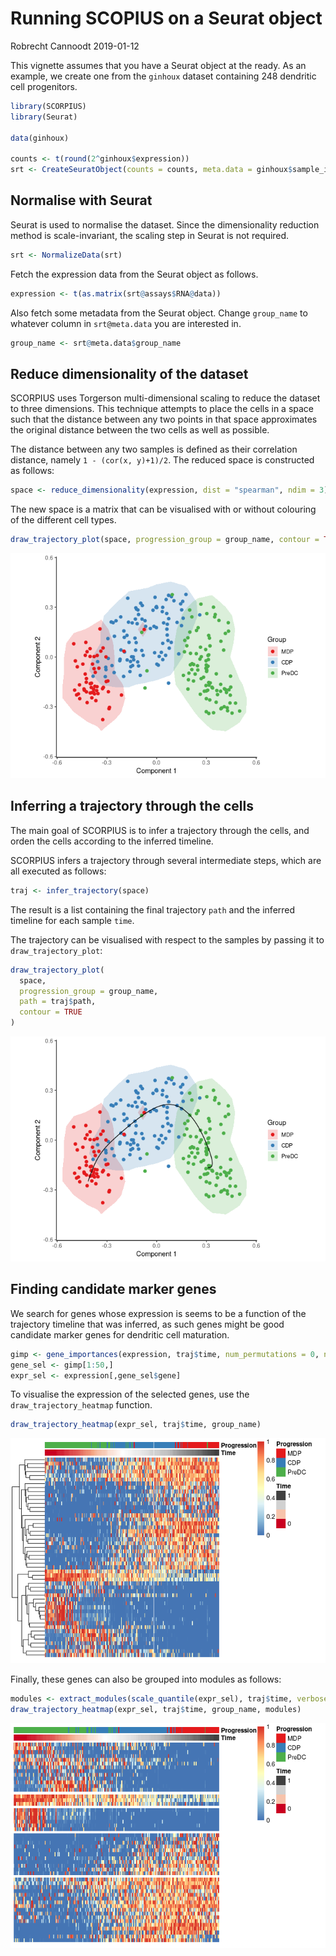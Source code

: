 Running SCOPIUS on a Seurat object
================
Robrecht Cannoodt
2019-01-12

<!-- github markdown built using 
rmarkdown::render("vignettes/seurat.Rmd")
rmarkdown::render("vignettes/seurat.Rmd", output_format = "github_document")
-->

This vignette assumes that you have a Seurat object at the ready. As an
example, we create one from the `ginhoux` dataset containing 248
dendritic cell progenitors.

``` r
library(SCORPIUS)
library(Seurat)

data(ginhoux)

counts <- t(round(2^ginhoux$expression))
srt <- CreateSeuratObject(counts = counts, meta.data = ginhoux$sample_info)
```

## Normalise with Seurat

Seurat is used to normalise the dataset. Since the dimensionality
reduction method is scale-invariant, the scaling step in Seurat is not
required.

``` r
srt <- NormalizeData(srt)
```

Fetch the expression data from the Seurat object as follows.

``` r
expression <- t(as.matrix(srt@assays$RNA@data))
```

Also fetch some metadata from the Seurat object. Change `group_name` to
whatever column in `srt@meta.data` you are interested in.

``` r
group_name <- srt@meta.data$group_name 
```

## Reduce dimensionality of the dataset

SCORPIUS uses Torgerson multi-dimensional scaling to reduce the dataset
to three dimensions. This technique attempts to place the cells in a
space such that the distance between any two points in that space
approximates the original distance between the two cells as well as
possible.

The distance between any two samples is defined as their correlation
distance, namely `1 - (cor(x, y)+1)/2`. The reduced space is constructed
as follows:

``` r
space <- reduce_dimensionality(expression, dist = "spearman", ndim = 3)
```

The new space is a matrix that can be visualised with or without
colouring of the different cell types.

``` r
draw_trajectory_plot(space, progression_group = group_name, contour = TRUE)
```

![](seurat_files/figure-gfm/show_dimred-1.png)<!-- -->

## Inferring a trajectory through the cells

The main goal of SCORPIUS is to infer a trajectory through the cells,
and orden the cells according to the inferred timeline.

SCORPIUS infers a trajectory through several intermediate steps, which
are all executed as follows:

``` r
traj <- infer_trajectory(space)
```

The result is a list containing the final trajectory `path` and the
inferred timeline for each sample `time`.

The trajectory can be visualised with respect to the samples by passing
it to `draw_trajectory_plot`:

``` r
draw_trajectory_plot(
  space, 
  progression_group = group_name,
  path = traj$path,
  contour = TRUE
)
```

![](seurat_files/figure-gfm/plot_trajectory-1.png)<!-- -->

## Finding candidate marker genes

We search for genes whose expression is seems to be a function of the
trajectory timeline that was inferred, as such genes might be good
candidate marker genes for dendritic cell maturation.

``` r
gimp <- gene_importances(expression, traj$time, num_permutations = 0, num_threads = 8)
gene_sel <- gimp[1:50,]
expr_sel <- expression[,gene_sel$gene]
```

To visualise the expression of the selected genes, use the
`draw_trajectory_heatmap` function.

``` r
draw_trajectory_heatmap(expr_sel, traj$time, group_name)
```

![](seurat_files/figure-gfm/visualise_tafs-1.png)<!-- -->

Finally, these genes can also be grouped into modules as follows:

``` r
modules <- extract_modules(scale_quantile(expr_sel), traj$time, verbose = FALSE)
draw_trajectory_heatmap(expr_sel, traj$time, group_name, modules)
```

![](seurat_files/figure-gfm/moduled_tafs-1.png)<!-- -->
